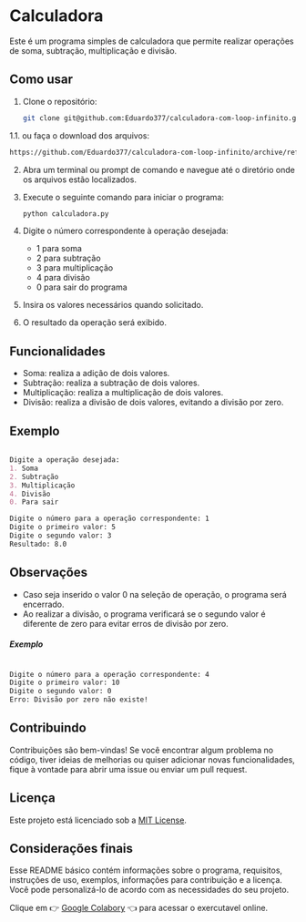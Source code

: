 # Calculadora

Este é um programa simples de calculadora que permite realizar operações de soma, subtração, multiplicação e divisão.

## Como usar

1. Clone o repositório:

   ```bash
   git clone git@github.com:Eduardo377/calculadora-com-loop-infinito.git
   ```

1.1.    ou faça o download dos arquivos:

   ```bash
   https://github.com/Eduardo377/calculadora-com-loop-infinito/archive/refs/heads/main.zip
   ```

2. Abra um terminal ou prompt de comando e navegue até o diretório onde os arquivos estão localizados.

3. Execute o seguinte comando para iniciar o programa:

   ```bash
   python calculadora.py
   ```
4. Digite o número correspondente à operação desejada:
   - 1 para soma
   - 2 para subtração
   - 3 para multiplicação
   - 4 para divisão
    - 0 para sair do programa

5. Insira os valores necessários quando solicitado.
6. O resultado da operação será exibido.

## Funcionalidades

- Soma: realiza a adição de dois valores.
- Subtração: realiza a subtração de dois valores.
- Multiplicação: realiza a multiplicação de dois valores.
- Divisão: realiza a divisão de dois valores, evitando a divisão por zero.

## Exemplo

```markdown

Digite a operação desejada:
1. Soma
2. Subtração
3. Multiplicação
4. Divisão
0. Para sair

Digite o número para a operação correspondente: 1
Digite o primeiro valor: 5
Digite o segundo valor: 3
Resultado: 8.0

```

## Observações

- Caso seja inserido o valor 0 na seleção de operação, o programa será encerrado.
- Ao realizar a divisão, o programa verificará se o segundo valor é diferente de zero para evitar erros de divisão por zero.

##### Exemplo

```markdown

Digite o número para a operação correspondente: 4
Digite o primeiro valor: 10
Digite o segundo valor: 0
Erro: Divisão por zero não existe!

```

## Contribuindo

Contribuições são bem-vindas! Se você encontrar algum problema no código, tiver ideias de melhorias ou quiser adicionar novas funcionalidades, fique à vontade para abrir uma issue ou enviar um pull request.

## Licença

Este projeto está licenciado sob a [MIT License](LICENSE).

## Considerações finais

Esse README básico contém informações sobre o programa, requisitos, instruções de uso, exemplos, informações para contribuição e a licença. Você pode personalizá-lo de acordo com as necessidades do seu projeto.

Clique em 👉 [Google Colabory](https://colab.research.google.com/drive/1rBB77gBmggIZZTuN1BbpUXjIHdt3wI6p?usp=sharing) 👈 para acessar o exercutavel online.